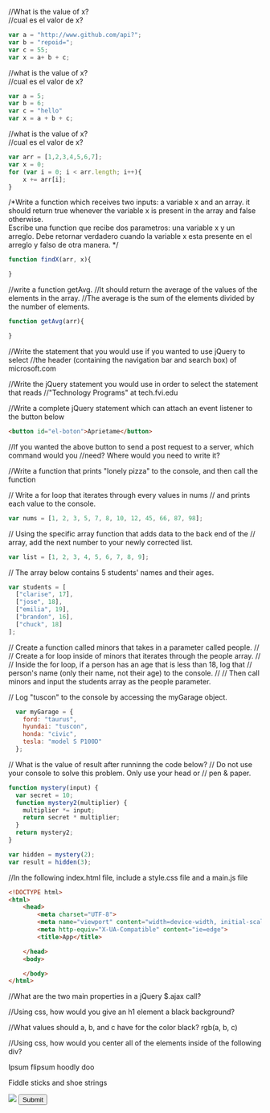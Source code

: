 //What is the value of x?  
//cual es el valor de x?  
  ```javascript
  var a = "http://www.github.com/api?";
  var b = "repoid=";
  var c = 55;
  var x = a+ b + c;
  ```


//what is the value of x?  
//cual es el valor de x?  
  ```javascript
  var a = 5;
  var b = 6;
  var c = "hello"
  var x = a + b + c;
  ```


//what is the value of x?  
//cual es el valor de x?  
  ```javascript
  var arr = [1,2,3,4,5,6,7];
  var x = 0;
  for (var i = 0; i < arr.length; i++){
      x += arr[i];
  }
  ```

/*Write a function which receives two inputs: a variable x and an array.
it should return true whenever the variable x is present in the array
and false otherwise.  
Escribe una function que recibe dos parametros: una variable x y un arreglo. Debe retornar verdadero cuando la variable x esta presente en el arreglo y falso de otra manera.
*/
  ```javascript
  function findX(arr, x){

  }
  ```



//write a function getAvg.
//It should return the average of the values of the elements in the array.
//The average is the sum of the elements divided by the number of elements.
  ```javascript
  function getAvg(arr){

  }
  ```




//Write the statement that you would use if you wanted to use jQuery to select
//the header (containing the navigation bar and search box) of microsoft.com




//Write the jQuery statement you would use in order to select the statement that reads
//"Technology Programs" at tech.fvi.edu






//Write a complete jQuery statement which can attach an event listener to the button below
```html
<button id="el-boton">Aprietame</button>
```




//If you wanted the above button to send a post request to a server, which command would you
//need? Where would you need to write it?





//Write a function that prints "lonely pizza" to the console, and then call the function






// Write a for loop that iterates through every values in nums
// and prints each value to the console.
  ```javascript
  var nums = [1, 2, 3, 5, 7, 8, 10, 12, 45, 66, 87, 98];
  ```




// Using the specific array function that adds data to the back end of the
// array, add the next number to your newly corrected list.
  ```javascript
  var list = [1, 2, 3, 4, 5, 6, 7, 8, 9];
  ```





// The array below contains 5 students' names and their ages.
  ```javascript
  var students = [
    ["clarise", 17],
    ["jose", 18],
    ["emilia", 19],
    ["brandon", 16],
    ["chuck", 18]
  ];
  ```
// Create a function called minors that takes in a parameter called people.
//
// Create a for loop inside of minors that iterates through the people array.
//
// Inside the for loop, if a person has an age that is less than 18, log that
// person's name (only their name, not their age) to the console.
//
// Then call minors and input the students array as the people parameter.





// Log "tuscon" to the console by accessing the myGarage object.
```javascript
  var myGarage = {
    ford: "taurus",
    hyundai: "tuscon",
    honda: "civic",
    tesla: "model S P100D"
  };
```



// What is the value of result after runninng the code below?
// Do not use your console to solve this problem. Only use your head or
// pen & paper.
  ```javascript
  function mystery(input) {
    var secret = 10;
    function mystery2(multiplier) {
      multiplier *= input;
      return secret * multiplier;
    }
    return mystery2;
  }

  var hidden = mystery(2);
  var result = hidden(3);
  ```




//In the following index.html file, include a style.css file and a main.js file
```HTML
<!DOCTYPE html>
<html>
    <head>
        <meta charset="UTF-8">
        <meta name="viewport" content="width=device-width, initial-scale=1.0">
        <meta http-equiv="X-UA-Compatible" content="ie=edge">
        <title>App</title>

    </head>
    <body>

    </body>
</html>
```




//What are the two main properties in a jQuery $.ajax call?




//Using css, how would you give an h1 element a black background?




//What values should a, b, and c have for the color black?
rgb(a, b, c)




//Using css, how would you center all of the elements inside of the following div?
<div class="freedom">
    <p>Ipsum flipsum hoodly doo</p>
    <p>Fiddle sticks and shoe strings</p>
    <img src="img/donald-trump-eating-cake.gif">
    <button type="submit">Submit</button>
</div>
